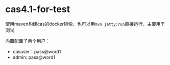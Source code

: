 # cas4.1-for-test
使用maven构建cas的docker镜像，也可以用`mvn jetty:run`直接运行，主要用于测试

内置配置了两个用户：

* casuser：pass@word1
* admin: pass@word1
